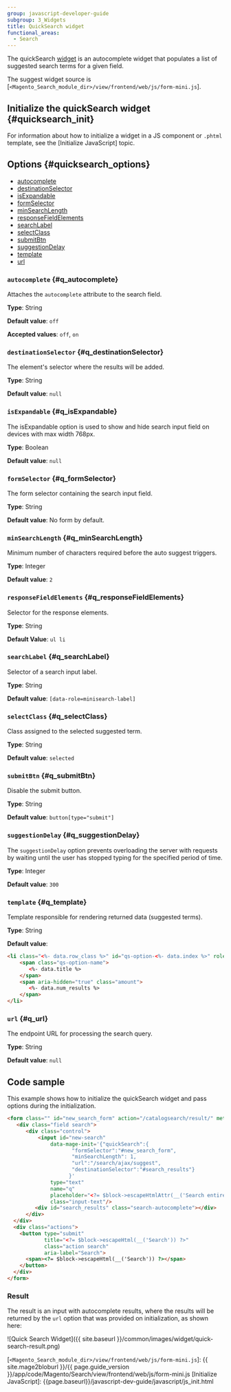 ```yaml
---
group: javascript-developer-guide
subgroup: 3_Widgets
title: QuickSearch widget
functional_areas:
  - Search
---
```


The quickSearch [widget](https://glossary.magento.com/widget) is an autocomplete widget that populates a list of suggested search terms for a given field.

The suggest widget source is [`<Magento_Search_module_dir>/view/frontend/web/js/form-mini.js`].

## Initialize the quickSearch widget {#quicksearch_init}

For information about how to initialize a widget in a JS component or `.phtml` template, see the [Initialize JavaScript] topic.

## Options {#quicksearch_options}

-   [autocomplete](#q_autocomplete)
-   [destinationSelector](#q_destinationSelector)
-   [isExpandable](#q_isExpandable)
-   [formSelector](#q_formSelector)
-   [minSearchLength](#q_minSearchLength)
-   [responseFieldElements](#q_responseFieldElements)
-   [searchLabel](#q_searchLabel)
-   [selectClass](#q_selectClass)
-   [submitBtn](#q_submitBtn)
-   [suggestionDelay](#q_suggestionDelay)
-   [template](#q_template)
-   [url](#q_url)

### `autocomplete` {#q_autocomplete}

Attaches the `autocomplete` attribute to the search field.

**Type**: String

**Default value**: `off`

**Accepted values**: `off`, `on`

### `destinationSelector` {#q_destinationSelector}

The element's selector where the results will be added.

**Type**: String

**Default value**: `null`

### `isExpandable` {#q_isExpandable}

The isExpandable option is used to show and hide search input field on devices with max width 768px.

**Type**: Boolean

**Default value**: `null`

### `formSelector` {#q_formSelector}

The form selector containing the search input field.

**Type**: String

**Default value**: No form by default.

### `minSearchLength` {#q_minSearchLength}

Minimum number of characters required before the auto suggest triggers.

**Type**: Integer

**Default value**: `2`

### `responseFieldElements` {#q_responseFieldElements}

Selector for the response elements.

**Type**: String

**Default Value**: `ul li`

### `searchLabel` {#q_searchLabel}

Selector of a search input label.

**Type**: String

**Default value**: `[data-role=minisearch-label]`

### `selectClass` {#q_selectClass}

Class assigned to the selected suggested term.

**Type**: String

**Default value**: `selected`

### `submitBtn` {#q_submitBtn}

Disable the submit button.

**Type**: String

**Default value**: `button[type="submit"]`

### `suggestionDelay` {#q_suggestionDelay}

The `suggestionDelay` option prevents overloading the server with requests by waiting until the user has stopped typing for the specified period of time.

**Type**: Integer

**Default value**: `300`

### `template` {#q_template}

Template responsible for rendering returned data (suggested terms).

**Type**: String

**Default value**:

```html
<li class="<%- data.row_class %>" id="qs-option-<%- data.index %>" role="option">
    <span class="qs-option-name">
       <%- data.title %>
    </span>
    <span aria-hidden="true" class="amount">
       <%- data.num_results %>
    </span>
</li>
```

### `url` {#q_url}

The endpoint URL for processing the search query.

**Type**: String

**Default value**: `null`

## Code sample

This example shows how to initialize the quickSearch widget and pass options during the initialization.

```html
<form class="" id="new_search_form" action="/catalogsearch/result/" method="get">
   <div class="field search">
      <div class="control">
          <input id="new-search"
              data-mage-init='{"quickSearch":{
                     "formSelector":"#new_search_form",
                     "minSearchLength": 1,
                     "url":"/search/ajax/suggest",
                     "destinationSelector":"#search_results"}
                    }'
              type="text"
              name="q"
              placeholder="<?= $block->escapeHtmlAttr(__('Search entire store here...')) ?>"
              class="input-text"/>
         <div id="search_results" class="search-autocomplete"></div>
      </div>
  </div>
  <div class="actions">
    <button type="submit"
            title="<?= $block->escapeHtml(__('Search')) ?>"
            class="action search"
            aria-label="Search">
      <span><?= $block->escapeHtml(__('Search')) ?></span>
    </button>
  </div>
</form>
```

### Result

The result is an input with autocomplete results, where the results will be returned by the `url` option that was provided on initialization, as shown here:

![Quick Search Widget]({{ site.baseurl }}/common/images/widget/quick-search-result.png)

[`<Magento_Search_module_dir>/view/frontend/web/js/form-mini.js`]: {{ site.mage2bloburl }}/{{ page.guide_version }}/app/code/Magento/Search/view/frontend/web/js/form-mini.js
[Initialize JavaScript]: {{page.baseurl}}/javascript-dev-guide/javascript/js_init.html
